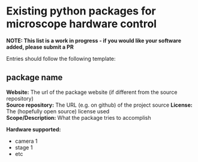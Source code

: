 # Existing python packages for microscope hardware control

**NOTE: This list is a work in progress - if you would like your software added, please submit a PR**

Entries should follow the following template:

## package name

**Website:** The url of the package website (if different from the source repository)  
**Source repository:** The URL (e.g. on github) of the project source
**License:** The (hopefully open source) license used  
**Scope/Description:** What the package tries to accomplish  

**Hardware supported:**
* camera 1
* stage 1
* etc
